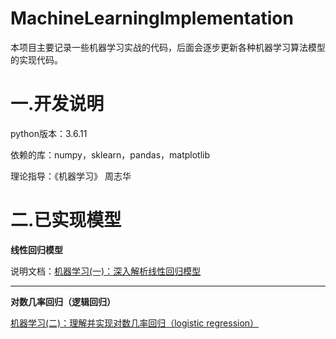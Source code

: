# MachineLearningImplementation

本项目主要记录一些机器学习实战的代码，后面会逐步更新各种机器学习算法模型的实现代码。

# 一.开发说明

python版本：3.6.11

依赖的库：numpy，sklearn，pandas，matplotlib

理论指导：《机器学习》 周志华

# 二.已实现模型

**线性回归模型**

说明文档：[机器学习(一)：深入解析线性回归模型](https://blog.csdn.net/qq_42103091?spm=1000.2115.3001.5113)

------

**对数几率回归（逻辑回归）**

[机器学习(二)：理解并实现对数几率回归（logistic regression）](https://blog.csdn.net/qq_42103091/article/details/109357159)